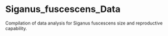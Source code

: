 # Siganus_fuscescens_Data
Compilation of data analysis for Siganus fuscescens size and reproductive capability.
